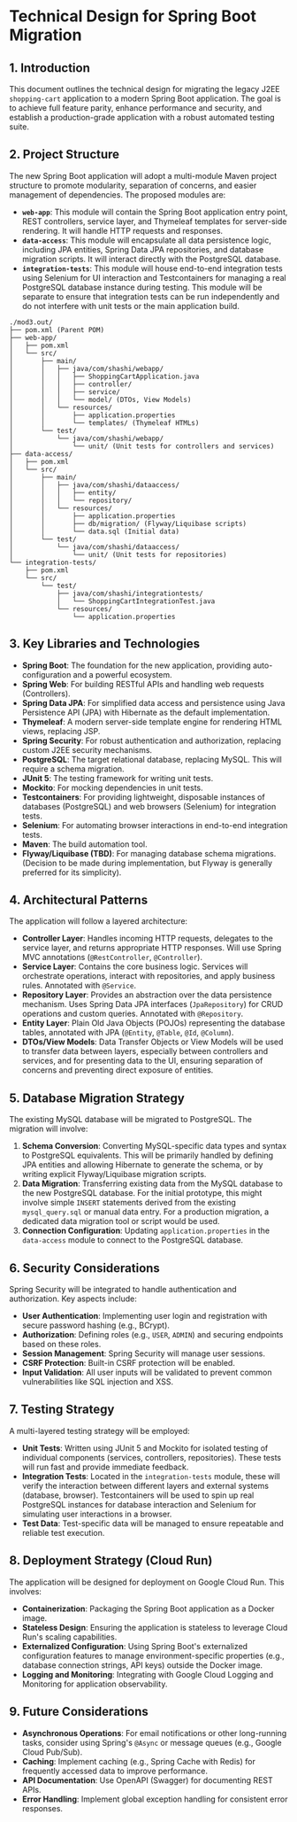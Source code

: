 # Technical Design for Spring Boot Migration

## 1. Introduction

This document outlines the technical design for migrating the legacy J2EE `shopping-cart` application to a modern Spring Boot application. The goal is to achieve full feature parity, enhance performance and security, and establish a production-grade application with a robust automated testing suite.

## 2. Project Structure

The new Spring Boot application will adopt a multi-module Maven project structure to promote modularity, separation of concerns, and easier management of dependencies. The proposed modules are:

*   **`web-app`**: This module will contain the Spring Boot application entry point, REST controllers, service layer, and Thymeleaf templates for server-side rendering. It will handle HTTP requests and responses.
*   **`data-access`**: This module will encapsulate all data persistence logic, including JPA entities, Spring Data JPA repositories, and database migration scripts. It will interact directly with the PostgreSQL database.
*   **`integration-tests`**: This module will house end-to-end integration tests using Selenium for UI interaction and Testcontainers for managing a real PostgreSQL database instance during testing. This module will be separate to ensure that integration tests can be run independently and do not interfere with unit tests or the main application build.

```
./mod3.out/
├── pom.xml (Parent POM)
├── web-app/
│   ├── pom.xml
│   └── src/
│       ├── main/
│       │   ├── java/com/shashi/webapp/
│       │   │   ├── ShoppingCartApplication.java
│       │   │   ├── controller/
│       │   │   ├── service/
│       │   │   └── model/ (DTOs, View Models)
│       │   └── resources/
│       │       ├── application.properties
│       │       └── templates/ (Thymeleaf HTMLs)
│       └── test/
│           └── java/com/shashi/webapp/
│               └── unit/ (Unit tests for controllers and services)
├── data-access/
│   ├── pom.xml
│   └── src/
│       ├── main/
│       │   ├── java/com/shashi/dataaccess/
│       │   │   ├── entity/
│       │   │   └── repository/
│       │   └── resources/
│       │       ├── application.properties
│       │       ├── db/migration/ (Flyway/Liquibase scripts)
│       │       └── data.sql (Initial data)
│       └── test/
│           └── java/com/shashi/dataaccess/
│               └── unit/ (Unit tests for repositories)
└── integration-tests/
    ├── pom.xml
    └── src/
        └── test/
            ├── java/com/shashi/integrationtests/
            │   └── ShoppingCartIntegrationTest.java
            └── resources/
                └── application.properties
```

## 3. Key Libraries and Technologies

*   **Spring Boot**: The foundation for the new application, providing auto-configuration and a powerful ecosystem.
*   **Spring Web**: For building RESTful APIs and handling web requests (Controllers).
*   **Spring Data JPA**: For simplified data access and persistence using Java Persistence API (JPA) with Hibernate as the default implementation.
*   **Thymeleaf**: A modern server-side template engine for rendering HTML views, replacing JSP.
*   **Spring Security**: For robust authentication and authorization, replacing custom J2EE security mechanisms.
*   **PostgreSQL**: The target relational database, replacing MySQL. This will require a schema migration.
*   **JUnit 5**: The testing framework for writing unit tests.
*   **Mockito**: For mocking dependencies in unit tests.
*   **Testcontainers**: For providing lightweight, disposable instances of databases (PostgreSQL) and web browsers (Selenium) for integration tests.
*   **Selenium**: For automating browser interactions in end-to-end integration tests.
*   **Maven**: The build automation tool.
*   **Flyway/Liquibase (TBD)**: For managing database schema migrations. (Decision to be made during implementation, but Flyway is generally preferred for its simplicity).

## 4. Architectural Patterns

The application will follow a layered architecture:

*   **Controller Layer**: Handles incoming HTTP requests, delegates to the service layer, and returns appropriate HTTP responses. Will use Spring MVC annotations (`@RestController`, `@Controller`).
*   **Service Layer**: Contains the core business logic. Services will orchestrate operations, interact with repositories, and apply business rules. Annotated with `@Service`.
*   **Repository Layer**: Provides an abstraction over the data persistence mechanism. Uses Spring Data JPA interfaces (`JpaRepository`) for CRUD operations and custom queries. Annotated with `@Repository`.
*   **Entity Layer**: Plain Old Java Objects (POJOs) representing the database tables, annotated with JPA (`@Entity`, `@Table`, `@Id`, `@Column`).
*   **DTOs/View Models**: Data Transfer Objects or View Models will be used to transfer data between layers, especially between controllers and services, and for presenting data to the UI, ensuring separation of concerns and preventing direct exposure of entities.

## 5. Database Migration Strategy

The existing MySQL database will be migrated to PostgreSQL. The migration will involve:

1.  **Schema Conversion**: Converting MySQL-specific data types and syntax to PostgreSQL equivalents. This will be primarily handled by defining JPA entities and allowing Hibernate to generate the schema, or by writing explicit Flyway/Liquibase migration scripts.
2.  **Data Migration**: Transferring existing data from the MySQL database to the new PostgreSQL database. For the initial prototype, this might involve simple `INSERT` statements derived from the existing `mysql_query.sql` or manual data entry. For a production migration, a dedicated data migration tool or script would be used.
3.  **Connection Configuration**: Updating `application.properties` in the `data-access` module to connect to the PostgreSQL database.

## 6. Security Considerations

Spring Security will be integrated to handle authentication and authorization. Key aspects include:

*   **User Authentication**: Implementing user login and registration with secure password hashing (e.g., BCrypt).
*   **Authorization**: Defining roles (e.g., `USER`, `ADMIN`) and securing endpoints based on these roles.
*   **Session Management**: Spring Security will manage user sessions.
*   **CSRF Protection**: Built-in CSRF protection will be enabled.
*   **Input Validation**: All user inputs will be validated to prevent common vulnerabilities like SQL injection and XSS.

## 7. Testing Strategy

A multi-layered testing strategy will be employed:

*   **Unit Tests**: Written using JUnit 5 and Mockito for isolated testing of individual components (services, controllers, repositories). These tests will run fast and provide immediate feedback.
*   **Integration Tests**: Located in the `integration-tests` module, these will verify the interaction between different layers and external systems (database, browser). Testcontainers will be used to spin up real PostgreSQL instances for database interaction and Selenium for simulating user interactions in a browser.
*   **Test Data**: Test-specific data will be managed to ensure repeatable and reliable test execution.

## 8. Deployment Strategy (Cloud Run)

The application will be designed for deployment on Google Cloud Run. This involves:

*   **Containerization**: Packaging the Spring Boot application as a Docker image.
*   **Stateless Design**: Ensuring the application is stateless to leverage Cloud Run's scaling capabilities.
*   **Externalized Configuration**: Using Spring Boot's externalized configuration features to manage environment-specific properties (e.g., database connection strings, API keys) outside the Docker image.
*   **Logging and Monitoring**: Integrating with Google Cloud Logging and Monitoring for application observability.

## 9. Future Considerations

*   **Asynchronous Operations**: For email notifications or other long-running tasks, consider using Spring's `@Async` or message queues (e.g., Google Cloud Pub/Sub).
*   **Caching**: Implement caching (e.g., Spring Cache with Redis) for frequently accessed data to improve performance.
*   **API Documentation**: Use OpenAPI (Swagger) for documenting REST APIs.
*   **Error Handling**: Implement global exception handling for consistent error responses.

